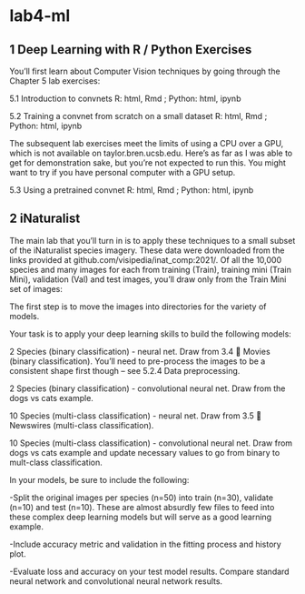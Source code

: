 # lab4-ml

## 1 Deep Learning with R / Python Exercises
You’ll first learn about Computer Vision techniques by going through the Chapter 5 lab exercises:

5.1 Introduction to convnets R: html, Rmd ; Python: html, ipynb

5.2 Training a convnet from scratch on a small dataset R: html, Rmd ; Python: html, ipynb

The subsequent lab exercises meet the limits of using a CPU over a GPU, which is not available on taylor.bren.ucsb.edu. Here’s as far as I was able to get for demonstration sake, but you’re not expected to run this. You might want to try if you have personal computer with a GPU setup.

5.3 Using a pretrained convnet R: html, Rmd ; Python: html, ipynb

## 2 iNaturalist
The main lab that you’ll turn in is to apply these techniques to a small subset of the iNaturalist species imagery. These data were downloaded from the links provided at github.com/visipedia/inat_comp:2021/. Of all the 10,000 species and many images for each from training (Train), training mini (Train Mini), validation (Val) and test images, you’ll draw only from the Train Mini set of images:



The first step is to move the images into directories for the variety of models. 

Your task is to apply your deep learning skills to build the following models:

2 Species (binary classification) - neural net. Draw from 3.4 🍿 Movies (binary classification). You’ll need to pre-process the images to be a consistent shape first though – see 5.2.4 Data preprocessing.

2 Species (binary classification) - convolutional neural net. Draw from the dogs vs cats example.

10 Species (multi-class classification) - neural net. Draw from 3.5 📰 Newswires (multi-class classification).

10 Species (multi-class classification) - convolutional neural net. Draw from dogs vs cats example and update necessary values to go from binary to mult-class classification.

In your models, be sure to include the following:

-Split the original images per species (n=50) into train (n=30), validate (n=10) and test (n=10). These are almost absurdly few files to feed into these complex deep learning models but will serve as a good learning example.

-Include accuracy metric and validation in the fitting process and history plot.

-Evaluate loss and accuracy on your test model results. Compare standard neural network and convolutional neural network results.
